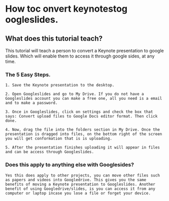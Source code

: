 # How toc onvert keynotestog oogleslides.  

## What does this tutorial teach? 

This tutorial will teach a person to convert a Keynote presentation to google slides. Which will enable them to access it through google sides, at any time. 

### The 5 Easy Steps.  

	1. Save the Keynote presentation to the desktop. 

	2. Open Googleslides and go to My Drive. If you do not have a Googleslides account you can make a free one, all you need is a email and to make a password. 

	3. Once in Googleslides, click on settings and check the box that says: Convert upload files to Google Docs editor format. Then click done. 

	4. Now, drag the file into the folders section in My Drive. Once the presentation is dragged into files, on the bottom right of the screen you will get conformation that is is uploading.

	5. After the presentation finishes uploading it will appear in files and can be access through Googleslides.   


### Does this apply to anything else with Googlesides? 
	Yes this does apply to other projects, you can move other files such as papers and videos into Googledrive. This gives you the same benefits of moving a Keynote presentation to Googleslides. Another benefit of using Googledrive/slides, is you can access it from any computer or laptop incase you lose a file or forget your device.  
